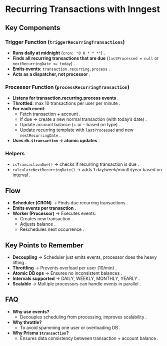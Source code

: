 # Recurring Transactions with Inngest

## Key Components

### Trigger Function (`triggerRecurringTransactions`)
- **Runs daily at midnight** (`cron: "0 0 * * *"`) .
- **Finds all recurring transactions that are due** (`lastProcessed = null` or `nextRecurringDate <= today`) .
- **Emits events**: `transaction.recurring.process` .
- **Acts as a dispatcher, not processor** .

### Processor Function (`processRecurringTransaction`)
- **Listens for transaction.recurring.process events** .
- **Throttled**: max 10 transactions per user per minute .
- **For each event**:
  - Fetch transaction + account .
  - If due → create a new normal transaction (with today’s date) .
  - Update account balance (+ or – based on type) .
  - Update recurring template with `lastProcessed` and new `nextRecurringDate` .
- **Uses `db.$transaction` → atomic updates** .

### Helpers
- `isTransactionDue()` → checks if recurring transaction is due .
- `calculateNextRecurringDate()` → adds 1 day/week/month/year based on interval .

## Flow

- **Scheduler (CRON)** → Finds due recurring transactions .
- **Emits events per transaction** .
- **Worker (Processor)** → Executes events:
  - Creates new transaction .
  - Adjusts balance .
  - Reschedules next occurrence .

## Key Points to Remember

- **Decoupling** → Scheduler just emits events, processor does the heavy lifting .
- **Throttling** → Prevents overload per user (10/min) .
- **Atomic DB ops** → Ensures no inconsistent balances .
- **Intervals supported** → DAILY, WEEKLY, MONTHLY, YEARLY .
- **Scalable** → Multiple processors can handle events in parallel .

## FAQ

- **Why use events?**
  - Decouples scheduling from processing, improves scalability .
- **Why throttle?**
  - To avoid spamming one user or overloading DB .
- **Why Prisma `$transaction`?**
  - Ensures data consistency between transaction + account balance .
